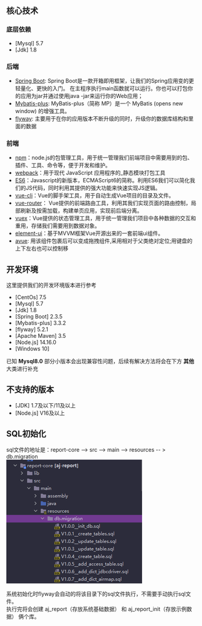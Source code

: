 ## 核心技术

### 底层依赖

- [Mysql] 5.7
- [Jdk] 1.8

### 后端

- [Spring Boot](https://spring.io/projects/spring-boot/): Spring Boot是一款开箱即用框架，让我们的Spring应用变的更轻量化、更快的入门。
  在主程序执行main函数就可以运行。你也可以打包你的应用为jar并通过使用java -jar来运行你的Web应用；
- [Mybatis-plus](https://mp.baomidou.com/): MyBatis-plus（简称 MP）是一个 MyBatis (opens new window) 的增强工具。
- [flyway](https://flywaydb.org/): 主要用于在你的应用版本不断升级的同时，升级你的数据库结构和里面的数据

### 前端

- [npm](https://www.npmjs.com/)：node.js的包管理工具，用于统一管理我们前端项目中需要用到的包、插件、工具、命令等，便于开发和维护。
- [webpack](https://webpack.docschina.org/)：用于现代 JavaScript 应用程序的_静态模块打包工具
- [ES6](https://es6.ruanyifeng.com/)：Javascript的新版本，ECMAScript6的简称。利用ES6我们可以简化我们的JS代码，同时利用其提供的强大功能来快速实现JS逻辑。
- [vue-cli](https://cli.vuejs.org/)：Vue的脚手架工具，用于自动生成Vue项目的目录及文件。
- [vue-router](https://router.vuejs.org/)： Vue提供的前端路由工具，利用其我们实现页面的路由控制，局部刷新及按需加载，构建单页应用，实现前后端分离。
- [vuex](https://vuex.vuejs.org/)：Vue提供的状态管理工具，用于统一管理我们项目中各种数据的交互和重用，存储我们需要用到数据对象。
- [element-ui](https://element.eleme.cn/#/zh-CN)：基于MVVM框架Vue开源出来的一套前端ui组件。
- [avue](https://www.avuejs.com/): 用该组件包裹后可以变成拖拽组件,采用相对于父类绝对定位;用键盘的上下左右也可以控制移

## 开发环境

这里提供我们的开发环境版本进行参考

- [CentOs] 7.5
- [Mysql] 5.7
- [Jdk] 1.8
- [Spring Boot] 2.3.5
- [Mybatis-plus] 3.3.2
- [flyway] 5.2.1
- [Apache Maven] 3.5
- [Node.js] 14.16.0
- [Windows 10]

已知 **Mysql8.0** 部分小版本会出现兼容性问题，后续有解决方法将会在下方 **其他** 大类进行补充

## 不支持的版本

- [JDK] 1.7及以下/11及以上
- [Node.js] V16及以上

## SQL初始化

sql文件的地址是：report-core --> src --> main --> resources -- > db.migration <br>
![sql](../picture/quickly/img_13.png)

系统初始化时flyway会自动的将该目录下的sql文件执行，不需要手动执行sql文件。 <br>
执行完将会创建 aj_report（存放系统基础数据） 和 aj_report_init（存放示例数据） 俩个库。 <br>
